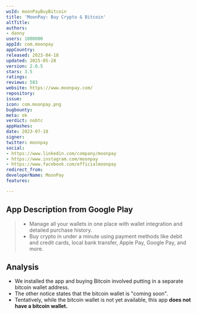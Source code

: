 ```yaml
---
wsId: moonPayBuyBitcoin
title: 'MoonPay: Buy Crypto & Bitcoin'
altTitle: 
authors:
- danny
users: 1000000
appId: com.moonpay
appCountry: 
released: 2023-04-18
updated: 2025-05-28
version: 2.0.5
stars: 3.5
ratings: 
reviews: 583
website: https://www.moonpay.com/
repository: 
issue: 
icon: com.moonpay.png
bugbounty: 
meta: ok
verdict: nobtc
appHashes: 
date: 2023-07-18
signer: 
twitter: moonpay
social:
- https://www.linkedin.com/company/moonpay
- https://www.instagram.com/moonpay
- https://www.facebook.com/officialmoonpay
redirect_from: 
developerName: MoonPay
features: 

---
```


## App Description from Google Play

> - Manage all your wallets in one place with wallet integration and detailed purchase history.
> - Buy crypto in under a minute using payment methods like debit and credit cards, local bank transfer, Apple Pay, Google Pay, and more.

## Analysis

- We installed the app and buying Bitcoin involved putting in a separate bitcoin wallet address. 
- The other notice states that the bitcoin wallet is "coming soon". 
- Tentatively, while the bitcoin wallet is not yet available, this app **does not have a bitcoin wallet.**
